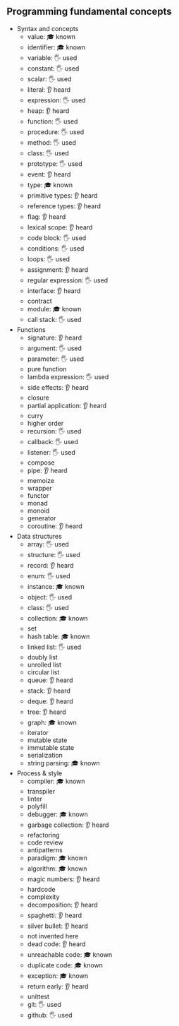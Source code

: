 ## Programming fundamental concepts

- Syntax and concepts
  - value: 🎓 known
  - identifier: 🎓 known
  - variable: 🖐️ used
  - constant: 🖐️ used
  - scalar: 🖐️ used
  - literal: 👂 heard
  - expression: 🖐️ used
  - heap: 👂 heard
  - function: 🖐️ used
  - procedure: 🖐️ used
  - method: 🖐️ used
  - class: 🖐️ used
  - prototype: 🖐️ used
  - event: 👂 heard
  - type: 🎓 known
  - primitive types: 👂 heard
  - reference types: 👂 heard
  - flag: 👂 heard
  - lexical scope: 👂 heard
  - code block: 🖐️ used
  - conditions: 🖐️ used
  - loops: 🖐️ used
  - assignment: 👂 heard
  - regular expression: 🖐️ used
  - interface: 👂 heard
  - contract
  - module: 🎓 known
  - call stack: 🖐️ used
- Functions
  - signature: 👂 heard
  - argument: 🖐️ used
  - parameter: 🖐️ used
  - pure function
  - lambda expression: 🖐️ used
  - side effects: 👂 heard
  - closure
  - partial application: 👂 heard
  - curry
  - higher order
  - recursion: 🖐️ used
  - callback: 🖐️ used
  - listener: 🖐️ used
  - compose
  - pipe: 👂 heard
  - memoize
  - wrapper
  - functor
  - monad
  - monoid
  - generator
  - coroutine: 👂 heard
- Data structures
  - array: 🖐️ used
  - structure: 🖐️ used
  - record: 👂 heard
  - enum: 🖐️ used
  - instance: 🎓 known
  - object: 🖐️ used
  - class: 🖐️ used
  - collection: 🎓 known
  - set
  - hash table: 🎓 known
  - linked list: 🖐️ used
  - doubly list
  - unrolled list
  - circular list
  - queue: 👂 heard
  - stack: 👂 heard
  - deque: 👂 heard
  - tree: 👂 heard
  - graph: 🎓 known
  - iterator
  - mutable state
  - immutable state
  - serialization
  - string parsing: 🎓 known
- Process & style
  - compiler: 🎓 known
  - transpiler
  - linter
  - polyfill
  - debugger: 🎓 known
  - garbage collection: 👂 heard
  - refactoring
  - code review
  - antipatterns
  - paradigm: 🎓 known
  - algorithm: 🎓 known
  - magic numbers: 👂 heard
  - hardcode
  - complexity
  - decomposition: 👂 heard
  - spaghetti: 👂 heard
  - silver bullet: 👂 heard
  - not invented here
  - dead code: 👂 heard
  - unreachable code: 🎓 known
  - duplicate code: 🎓 known
  - exception: 🎓 known
  - return early: 👂 heard
  - unittest
  - git: 🖐️ used
  - github: 🖐️ used
